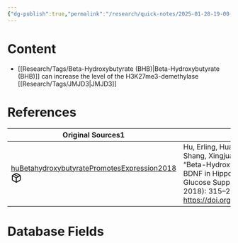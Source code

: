 ```yaml
---
{"dg-publish":true,"permalink":"/research/quick-notes/2025-01-28-19-00-13/","updated":"2025-01-28T19:00:13-05:00"}
---
```


# Content
- [[Research/Tags/Beta-Hydroxybutyrate (BHB)\|Beta-Hydroxybutyrate (BHB)]] can increase the level of the H3K27me3-demethylase [[Research/Tags/JMJD3\|JMJD3]]
# References
<div><table class="dataview table-view-table"><thead class="table-view-thead"><tr class="table-view-tr-header"><th class="table-view-th"><span>Original Sources</span><span class="dataview small-text">1</span></th><th class="table-view-th"><span>Citations</span></th></tr></thead><tbody class="table-view-tbody"><tr><td><span><a data-tooltip-position="top" aria-label="Research/Evidence Sources/huBetahydroxybutyratePromotesExpression2018.md" data-href="Research/Evidence Sources/huBetahydroxybutyratePromotesExpression2018.md" href="Research/Evidence Sources/huBetahydroxybutyratePromotesExpression2018.md" class="internal-link" target="_blank" rel="noopener nofollow" fileclass-name="Research Links">huBetahydroxybutyratePromotesExpression2018</a><a class="metadata-menu fileclass-icon"><svg xmlns="http://www.w3.org/2000/svg" width="24" height="24" viewBox="0 0 24 24" fill="none" stroke="currentColor" stroke-width="2" stroke-linecap="round" stroke-linejoin="round" class="svg-icon lucide-package"><path d="m7.5 4.27 9 5.15"></path><path d="M21 8a2 2 0 0 0-1-1.73l-7-4a2 2 0 0 0-2 0l-7 4A2 2 0 0 0 3 8v8a2 2 0 0 0 1 1.73l7 4a2 2 0 0 0 2 0l7-4A2 2 0 0 0 21 16Z"></path><path d="m3.3 7 8.7 5 8.7-5"></path><path d="M12 22V12"></path></svg></a></span></td><td><span>Hu, Erling, Huan Du, Xinliang Zhu, Leilei Wang, Sen Shang, Xingjuan Wu, Haixia Lu, and Xiaoyun Lu. “Beta-Hydroxybutyrate Promotes the Expression of BDNF in Hippocampal Neurons under Adequate Glucose Supply.” Neuroscience 386 (August 21, 2018): 315–25. <a rel="noopener nofollow" class="external-link" href="https://doi.org/10.1016/j.neuroscience.2018.06.036" target="_blank">https://doi.org/10.1016/j.neuroscience.2018.06.036</a>.</span></td></tr></tbody></table></div>

# Database Fields